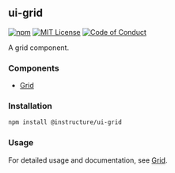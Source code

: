 ## ui-grid

[![npm][npm]][npm-url]
[![MIT License][license-badge]][license]
[![Code of Conduct][coc-badge]][coc]

A grid component.

### Components

- [Grid](#Grid)

### Installation

```sh
npm install @instructure/ui-grid
```

### Usage

For detailed usage and documentation, see [Grid](#Grid).

[npm]: https://img.shields.io/npm/v/@instructure/ui-grid.svg
[npm-url]: https://npmjs.com/package/@instructure/ui-grid
[license-badge]: https://img.shields.io/npm/l/instructure-ui.svg?style=flat-square
[license]: https://github.com/instructure/instructure-ui/blob/master/LICENSE.md
[coc-badge]: https://img.shields.io/badge/code%20of-conduct-ff69b4.svg?style=flat-square
[coc]: https://github.com/instructure/instructure-ui/blob/master/CODE_OF_CONDUCT.md
